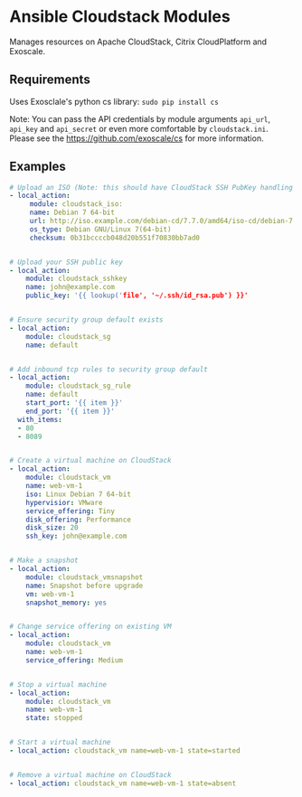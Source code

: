 Ansible Cloudstack Modules
==========================

Manages resources on Apache CloudStack, Citrix CloudPlatform and Exoscale.

Requirements
------------
Uses Exosclale's python cs library: `sudo pip install cs`

Note: You can pass the API credentials by module arguments `api_url`, `api_key` and `api_secret` or even more comfortable by `cloudstack.ini`. Please see the https://github.com/exoscale/cs for more information.


Examples
--------

~~~yaml
# Upload an ISO (Note: this should have CloudStack SSH PubKey handling installed):
- local_action:
     module: cloudstack_iso:
     name: Debian 7 64-bit
     url: http://iso.example.com/debian-cd/7.7.0/amd64/iso-cd/debian-7.7.0-amd64-netinst.iso
     os_type: Debian GNU/Linux 7(64-bit)
     checksum: 0b31bccccb048d20b551f70830bb7ad0


# Upload your SSH public key
- local_action:
    module: cloudstack_sshkey
    name: john@example.com
    public_key: '{{ lookup('file', '~/.ssh/id_rsa.pub') }}'


# Ensure security group default exists
- local_action: 
    module: cloudstack_sg
    name: default


# Add inbound tcp rules to security group default
- local_action: 
    module: cloudstack_sg_rule
    name: default
    start_port: '{{ item }}'
    end_port: '{{ item }}'
  with_items:
  - 80
  - 8089


# Create a virtual machine on CloudStack
- local_action:
    module: cloudstack_vm
    name: web-vm-1
    iso: Linux Debian 7 64-bit
    hypervisior: VMware
    service_offering: Tiny
    disk_offering: Performance
    disk_size: 20
    ssh_key: john@example.com


# Make a snapshot
- local_action:
    module: cloudstack_vmsnapshot
    name: Snapshot before upgrade
    vm: web-vm-1
    snapshot_memory: yes


# Change service offering on existing VM
- local_action:
    module: cloudstack_vm
    name: web-vm-1
    service_offering: Medium


# Stop a virtual machine
- local_action:
    module: cloudstack_vm
    name: web-vm-1
    state: stopped


# Start a virtual machine
- local_action: cloudstack_vm name=web-vm-1 state=started


# Remove a virtual machine on CloudStack
- local_action: cloudstack_vm name=web-vm-1 state=absent
~~~

